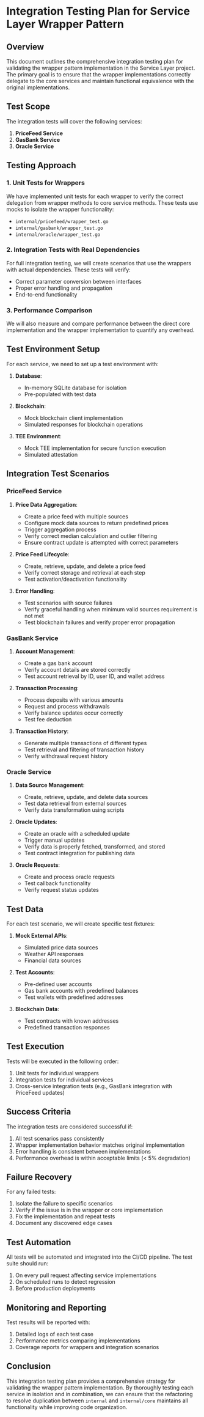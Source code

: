 # Integration Testing Plan for Service Layer Wrapper Pattern

## Overview

This document outlines the comprehensive integration testing plan for validating the wrapper pattern implementation in the Service Layer project. The primary goal is to ensure that the wrapper implementations correctly delegate to the core services and maintain functional equivalence with the original implementations.

## Test Scope

The integration tests will cover the following services:

1. **PriceFeed Service**
2. **GasBank Service**
3. **Oracle Service**

## Testing Approach

### 1. Unit Tests for Wrappers

We have implemented unit tests for each wrapper to verify the correct delegation from wrapper methods to core service methods. These tests use mocks to isolate the wrapper functionality:

- `internal/pricefeed/wrapper_test.go`
- `internal/gasbank/wrapper_test.go`
- `internal/oracle/wrapper_test.go`

### 2. Integration Tests with Real Dependencies

For full integration testing, we will create scenarios that use the wrappers with actual dependencies. These tests will verify:

- Correct parameter conversion between interfaces
- Proper error handling and propagation
- End-to-end functionality

### 3. Performance Comparison

We will also measure and compare performance between the direct core implementation and the wrapper implementation to quantify any overhead.

## Test Environment Setup

For each service, we need to set up a test environment with:

1. **Database**:
   - In-memory SQLite database for isolation
   - Pre-populated with test data

2. **Blockchain**:
   - Mock blockchain client implementation
   - Simulated responses for blockchain operations

3. **TEE Environment**:
   - Mock TEE implementation for secure function execution
   - Simulated attestation

## Integration Test Scenarios

### PriceFeed Service

1. **Price Data Aggregation**:
   - Create a price feed with multiple sources
   - Configure mock data sources to return predefined prices
   - Trigger aggregation process
   - Verify correct median calculation and outlier filtering
   - Ensure contract update is attempted with correct parameters

2. **Price Feed Lifecycle**:
   - Create, retrieve, update, and delete a price feed
   - Verify correct storage and retrieval at each step
   - Test activation/deactivation functionality

3. **Error Handling**:
   - Test scenarios with source failures
   - Verify graceful handling when minimum valid sources requirement is not met
   - Test blockchain failures and verify proper error propagation

### GasBank Service

1. **Account Management**:
   - Create a gas bank account
   - Verify account details are stored correctly
   - Test account retrieval by ID, user ID, and wallet address

2. **Transaction Processing**:
   - Process deposits with various amounts
   - Request and process withdrawals
   - Verify balance updates occur correctly
   - Test fee deduction

3. **Transaction History**:
   - Generate multiple transactions of different types
   - Test retrieval and filtering of transaction history
   - Verify withdrawal request history

### Oracle Service

1. **Data Source Management**:
   - Create, retrieve, update, and delete data sources
   - Test data retrieval from external sources
   - Verify data transformation using scripts

2. **Oracle Updates**:
   - Create an oracle with a scheduled update
   - Trigger manual updates
   - Verify data is properly fetched, transformed, and stored
   - Test contract integration for publishing data

3. **Oracle Requests**:
   - Create and process oracle requests
   - Test callback functionality
   - Verify request status updates

## Test Data

For each test scenario, we will create specific test fixtures:

1. **Mock External APIs**:
   - Simulated price data sources
   - Weather API responses
   - Financial data sources

2. **Test Accounts**:
   - Pre-defined user accounts
   - Gas bank accounts with predefined balances
   - Test wallets with predefined addresses

3. **Blockchain Data**:
   - Test contracts with known addresses
   - Predefined transaction responses

## Test Execution

Tests will be executed in the following order:

1. Unit tests for individual wrappers
2. Integration tests for individual services
3. Cross-service integration tests (e.g., GasBank integration with PriceFeed updates)

## Success Criteria

The integration tests are considered successful if:

1. All test scenarios pass consistently
2. Wrapper implementation behavior matches original implementation
3. Error handling is consistent between implementations
4. Performance overhead is within acceptable limits (< 5% degradation)

## Failure Recovery

For any failed tests:

1. Isolate the failure to specific scenarios
2. Verify if the issue is in the wrapper or core implementation
3. Fix the implementation and repeat tests
4. Document any discovered edge cases

## Test Automation

All tests will be automated and integrated into the CI/CD pipeline. The test suite should run:

1. On every pull request affecting service implementations
2. On scheduled runs to detect regression
3. Before production deployments

## Monitoring and Reporting

Test results will be reported with:

1. Detailed logs of each test case
2. Performance metrics comparing implementations
3. Coverage reports for wrappers and integration scenarios

## Conclusion

This integration testing plan provides a comprehensive strategy for validating the wrapper pattern implementation. By thoroughly testing each service in isolation and in combination, we can ensure that the refactoring to resolve duplication between `internal` and `internal/core` maintains all functionality while improving code organization.
